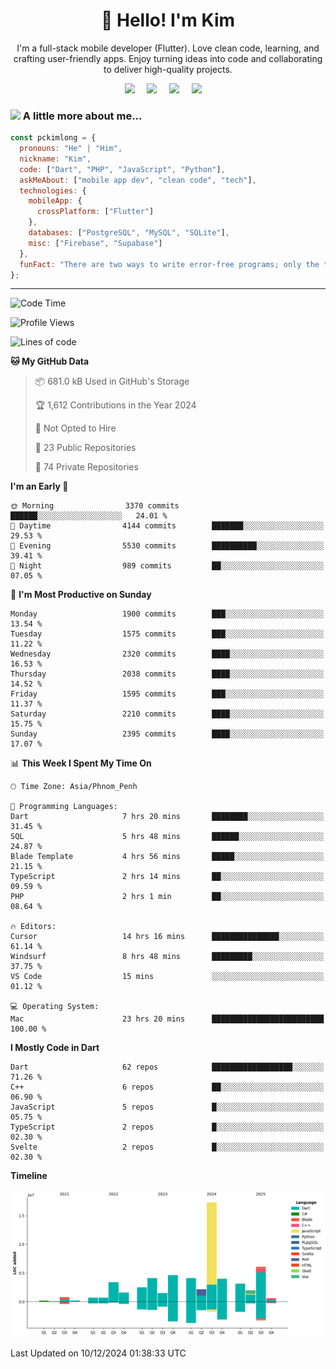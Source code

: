 <h1 align="center">👋 Hello! I'm Kim</h1>

<p align="center">
   I'm a full-stack mobile developer (Flutter). Love clean code, learning, and crafting user-friendly apps. Enjoy turning ideas into code and collaborating to deliver high-quality projects.
</p>

<p align="center">
  <a href="mailto:pochkimlong88@gmail.com"><img src="https://img.shields.io/badge/gmail-%23D14836.svg?&style=for-the-badge&logo=gmail&logoColor=white" /></a>&nbsp;&nbsp;&nbsp;&nbsp;
  <a href="https://t.me/pochkimlong/"><img src="https://img.shields.io/badge/telegram-%230077B5.svg?&style=for-the-badge&logo=telegram&logoColor=white" /></a>&nbsp;&nbsp;&nbsp;&nbsp;
  <a href="https://www.youtube.com/@PochKimlong/"><img src="https://img.shields.io/badge/youtube-%23dc2743.svg?&style=for-the-badge&logo=youtube&logoColor=white" /></a>&nbsp;&nbsp;&nbsp;&nbsp;
  <a href="https://www.tiktok.com/@pckimlong/"><img src="https://img.shields.io/badge/tiktok-%23000000.svg?&style=for-the-badge&logo=tiktok&logoColor=white" /></a>&nbsp;&nbsp;&nbsp;&nbsp;
</p>

### <img src="https://media.giphy.com/media/VgCDAzcKvsR6OM0uWg/giphy.gif" width="50"> A little more about me...  

```javascript
const pckimlong = {
  pronouns: "He" | "Him",
  nickname: "Kim",
  code: ["Dart", "PHP", "JavaScript", "Python"],
  askMeAbout: ["mobile app dev", "clean code", "tech"],
  technologies: {
    mobileApp: {
      crossPlatform: ["Flutter"]
    },
    databases: ["PostgreSQL", "MySQL", "SQLite"],
    misc: ["Firebase", "Supabase"]
  },
  funFact: "There are two ways to write error-free programs; only the third one works."
};
```
---

<!--START_SECTION:waka-->
![Code Time](http://img.shields.io/badge/Code%20Time-742%20hrs%2015%20mins-blue)

![Profile Views](http://img.shields.io/badge/Profile%20Views-0-blue)

![Lines of code](https://img.shields.io/badge/From%20Hello%20World%20I%27ve%20Written-26.2%20million%20lines%20of%20code-blue)

**🐱 My GitHub Data** 

> 📦 681.0 kB Used in GitHub's Storage 
 > 
> 🏆 1,612 Contributions in the Year 2024
 > 
> 🚫 Not Opted to Hire
 > 
> 📜 23 Public Repositories 
 > 
> 🔑 74 Private Repositories 
 > 
**I'm an Early 🐤** 

```text
🌞 Morning                3370 commits        ██████░░░░░░░░░░░░░░░░░░░   24.01 % 
🌆 Daytime                4144 commits        ███████░░░░░░░░░░░░░░░░░░   29.53 % 
🌃 Evening                5530 commits        ██████████░░░░░░░░░░░░░░░   39.41 % 
🌙 Night                  989 commits         ██░░░░░░░░░░░░░░░░░░░░░░░   07.05 % 
```
📅 **I'm Most Productive on Sunday** 

```text
Monday                   1900 commits        ███░░░░░░░░░░░░░░░░░░░░░░   13.54 % 
Tuesday                  1575 commits        ███░░░░░░░░░░░░░░░░░░░░░░   11.22 % 
Wednesday                2320 commits        ████░░░░░░░░░░░░░░░░░░░░░   16.53 % 
Thursday                 2038 commits        ████░░░░░░░░░░░░░░░░░░░░░   14.52 % 
Friday                   1595 commits        ███░░░░░░░░░░░░░░░░░░░░░░   11.37 % 
Saturday                 2210 commits        ████░░░░░░░░░░░░░░░░░░░░░   15.75 % 
Sunday                   2395 commits        ████░░░░░░░░░░░░░░░░░░░░░   17.07 % 
```


📊 **This Week I Spent My Time On** 

```text
🕑︎ Time Zone: Asia/Phnom_Penh

💬 Programming Languages: 
Dart                     7 hrs 20 mins       ████████░░░░░░░░░░░░░░░░░   31.45 % 
SQL                      5 hrs 48 mins       ██████░░░░░░░░░░░░░░░░░░░   24.87 % 
Blade Template           4 hrs 56 mins       █████░░░░░░░░░░░░░░░░░░░░   21.15 % 
TypeScript               2 hrs 14 mins       ██░░░░░░░░░░░░░░░░░░░░░░░   09.59 % 
PHP                      2 hrs 1 min         ██░░░░░░░░░░░░░░░░░░░░░░░   08.64 % 

🔥 Editors: 
Cursor                   14 hrs 16 mins      ███████████████░░░░░░░░░░   61.14 % 
Windsurf                 8 hrs 48 mins       █████████░░░░░░░░░░░░░░░░   37.75 % 
VS Code                  15 mins             ░░░░░░░░░░░░░░░░░░░░░░░░░   01.12 % 

💻 Operating System: 
Mac                      23 hrs 20 mins      █████████████████████████   100.00 % 
```

**I Mostly Code in Dart** 

```text
Dart                     62 repos            ██████████████████░░░░░░░   71.26 % 
C++                      6 repos             ██░░░░░░░░░░░░░░░░░░░░░░░   06.90 % 
JavaScript               5 repos             █░░░░░░░░░░░░░░░░░░░░░░░░   05.75 % 
TypeScript               2 repos             █░░░░░░░░░░░░░░░░░░░░░░░░   02.30 % 
Svelte                   2 repos             █░░░░░░░░░░░░░░░░░░░░░░░░   02.30 % 
```



**Timeline**

![Lines of Code chart](https://raw.githubusercontent.com/pckimlong/pckimlong/main/assets/bar_graph.png)


 Last Updated on 10/12/2024 01:38:33 UTC
<!--END_SECTION:waka-->

<!---
PochKimlong/PochKimlong is a ✨ special ✨ repository because its `README.md` (this file) appears on your GitHub profile.
You can click the Preview link to take a look at your changes.
--->
